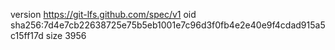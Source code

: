 version https://git-lfs.github.com/spec/v1
oid sha256:7d4e7cb22638725e75b5eb1001e7c96d3f0fb4e2e40e9f4cdad915a5c15ff17d
size 3956
